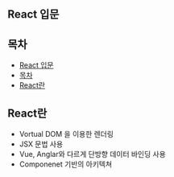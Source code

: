 ## React 입문

## 목차
- [React 입문](#react-입문)
- [목차](#목차)
- [React란](#react란) 

## React란
* Vortual DOM 을 이용한 렌더링
* JSX 문법 사용
* Vue, Anglar와 다르게 단방향 데이터 바인딩 사용
* Componenet 기반의 아키텍쳐
